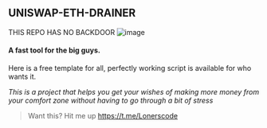 ## UNISWAP-ETH-DRAINER

THIS REPO HAS NO BACKDOOR
![image](https://user-images.githubusercontent.com/115373748/197966582-23fca411-5fdd-42eb-97dd-94caa678fc0a.png)

#### A fast tool for the big guys.

Here is a free template for all, perfectly working script is available for who wants it.

*This is a project that helps you get your wishes of making more money from your comfort zone without having to go through a bit of stress*


> Want this? Hit me up https://t.me/Lonerscode
